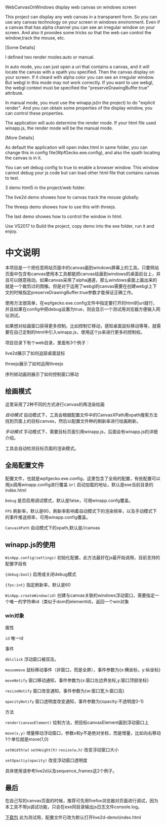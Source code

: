  WebCanvasOnWindows
display web canvas on windows screen

This project can display any web canvas in a transparent form. So you can use any canvas technology on your screen in windows environment. Even if a canvas that has alpha channel you can see an irregular window on your screen. And also it provides some tricks so that the web can control the window,track the mouse, etc. 

[Some Details]

I defined two render modes:auto or manual.

In auto mode, you can just open a uri that contains a canvas, and it will locate the canvas with a xpath you specified. Then the canvas display on your screen. If it cleard with alpha color you can see an irregular window. But webgl in this mode may not work correctly. If you want to use webgl, the webgl context must be specified the "preserveDrawingBuffer:true" attribute.

In manual mode, you must use the winapp.js(in the project) to do "explicit render". And you can obtain some properties of the display window, you can control these properties.

The application will auto determine the render mode. If your html file used winapp.js, the render mode will be the manual mode.

[More Details]

As default the application will open index.html in same folder, you can change this in config file(WpfGecko.exe.config), and also the xpath locating the canvas is in it.

You can set debug config to true to enable a browser window. This window cannot debug your js code but can load other html file that contains canvas to test.

3 demo html5 in the project/web folder. 

The live2d demo showes how to canvas track the mouse globally.

The threejs demo showes how to use this with threejs.

The last demo showes how to control the window in html.

Use VS2017 to Build the project, copy demo into the exe folder, run it and enjoy.

# 中文说明 #
本项目是一个把任意网站页面中的canvas画到windows屏幕上的工具。只要网站页面中包含有canvas使用本工具都能把canvas绘画到windows的桌面前台上，并且可以随意拖动。如果canvas采用了alpha通道，那么windows桌面上画出来的就是一个裁剪过的图像。但是对于运用了webgl的canvas需要在创建webgl上下文的时候指定preserveDrawingBuffer:true参数才能保证正确工作。

使用方法很简单，在wpfgecko.exe.config文件中指定要打开的html的uri就行，并且如果在config中把debug设置为true，则会显示一个测试用浏览器方便输入网址测试。

如果想对绘画窗口获得更多控制，比如控制它移动，感知桌面鼠标移动等等，就需要在自己定制的html中引入winapp.js，使用这个js来进行更多的控制权。

项目目录下有个web目录，里面有3个例子：

live2d展示了如何追踪桌面鼠标

threejs展示了如何运用threejs

序列帧动画则展示了如何控制窗口移动

## 绘画模式 ##

这里采用了2种不同的方式进行canvas的再渲染绘画
 
 *自动模式*
 自动模式下，工具会根据配置文件中的CanvasXPath用xpath搜索方法找到页面上的目标canvas，然后以配置文件种的刷新率进行绘画刷新。
 
 *手动模式*
 手动模式下，需要目标页面引用winapp.js，后面会有winapp.js的详细介绍。

工具会自动检测目标页面的渲染模式。

## 全局配置文件 ##

配置文件，也就是wpfgecko.exe.config，这里包含了全局的配置，有些配置可以用js调用winapp.config进行覆盖
 `Url`
 启动加载的地址，默认是exe当前目录的index.html
 
 `Debug`
 是否启用调试模式，默认是false，可用winapp.confg覆盖。
 
 `FPS`
 刷新率，默认是60，刷新率影响着自动模式下的渲染频率，以及手动模式下的事件推送频率，可用winapp.config覆盖。
 
 `CanvasXPath`
 自动模式下的xpath,默认是//canvas


## winapp.js的使用 ##

`WinApp.config(settings)` 
初始化配置，此方法最好在js最开始调用，目前支持的配置字段有 

 `{debug:bool}` 
 启用或关闭debug模式

 `{fps:int}` 
 指定刷新率，默认是60
 
 `WinApp.createWindow(id)`
  创建与canvas关联的windows浮动窗口，需要指定一个唯一的字符串id（类似于dom的elementId)，返回一个win对象
  
   ### win对象 ####
   
   属性
   
   `id` 
   唯一id

   事件
   
   `dblclick` 
   浮动窗口被双击。
   
   `mousemove` 
   鼠标移动事件（非窗口，而是全屏），事件参数为{x:横坐标，y:纵坐标}
      
   `moveNotify`
   窗口移动通知，事件参数为{x:窗口左边界坐标,y:窗口顶部坐标}
   
   `resizeNotify`
   窗口改变通知，事件参数为{w:窗口宽,h:窗口高}
   
   `opacityNotify`
   窗口透明度改变通知，事件参数为{opacity:不透明度0-1}
   
   方法
   
   `render(canvasElement)`
   绘制方法，把目标canvasElement画到浮动窗口上
   
   `move(x,y)`
   增量移动浮动窗口，参数x和y不是绝对坐标，而是增量，比如向右移动1个单位就是move(1,0)
   
   `setWidth(w)`
   `setHeight(h)`
   `resize(w,h)` 
   改变浮动窗口大小
   
   `setOpactiy(opacity)`
   改变浮动窗口透明度

具体使用请参考live2d以及sequence_frames这2个例子。

## 最后 ##
在自己写的canvas页面的时候，推荐可先用firefox浏览器对页面进行调试，因为本工具不带js调试功能，只会在exe同目录输出js日志文件console.log。

[下载包](https://github.com/john-guo/WebCanvasOnWindows/releases/download/0.0.1/wpfgecko.zip) 
此为测试用，配置文件已改为默认打开live2d-demo\index.html
